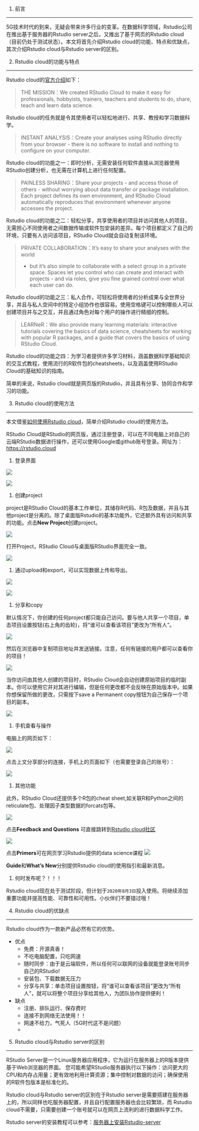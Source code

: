 1. 前言
-------

5G技术时代的到来，无疑会带来许多行业的变革。在数据科学领域，Rstudio公司在推出基于服务器的Rstudio
server之后，又推出了基于网页的Rstudio
cloud（目前仍处于测试状态）。本文将首先介绍Rstudio
cloud的功能、特点和优缺点，其次介绍Rstudio cloud与Rstudio server的区别。

2. Rstudio cloud的功能与特点
----------------------------

Rstudio cloud的[官方介绍](https://rstudio.cloud/)如下：

> THE MISSION：We created RStudio Cloud to make it easy for
> professionals, hobbyists, trainers, teachers and students to do,
> share, teach and learn data science.

Rstudio
cloud的任务就是令其使用者可以轻松地进行、共享、教授和学习数据科学。

> INSTANT ANALYSIS：Create your analyses using RStudio directly from
> your browser - there is no software to install and nothing to
> configure on your computer.

Rstudio
cloud的功能之一：即时分析，无需安装任何软件直接从浏览器使用RStudio创建分析，也无需在计算机上进行任何配置。

> PAINLESS SHARING：Share your projects - and access those of others -
> without worrying about data transfer or package installation. Each
> project defines its own environment, and RStudio Cloud automatically
> reproduces that environment whenever anyone accesses the project.

Rstudio
cloud的功能之二：轻松分享，共享使用者的项目并访问其他人的项目，无需担心不同使用者之间数据传输或软件包安装的差异。每个项目都定义了自己的环境，只要有人访问该项目，RStudio
Cloud就会自动复制该环境。

> PRIVATE COLLABORATION：It’s easy to share your analyses with the world
> - but it’s also simple to collaborate with a select group in a private
> space. Spaces let you control who can create and interact with
> projects - and via roles, give you fine grained control over what each
> user can do.

Rstudio
cloud的功能之三：私人合作，可轻松将使用者的分析成果与全世界分享，并且与私人空间中的特定小组协作也很容易。使用空格键可以控制哪些人可以创建项目并与之交互，并且通过角色对每个用户的操作进行精细的控制。

> LEARNeR：We also provide many learning materials: interactive
> tutorials covering the basics of data science, cheatsheets for working
> with popular R packages, and a guide that covers the basics of using
> RStudio Cloud.

Rstudio
cloud的功能之四：为学习者提供许多学习材料，涵盖数据科学基础知识的交互式教程，使用流行的R软件包的cheatsheets，以及涵盖使用RStudio
Cloud的基础知识的指南。

简单的来说，Rstudio
cloud就是网页版的Rstudio，并且具有分享、协同合作和学习的功能。

3. Rstudio cloud的使用方法
--------------------------

本文借鉴[如何使用Rstudio
cloud](https://www.jianshu.com/p/34374cad9cb3)，简单介绍Rstudio
cloud的使用方法。

RStudio
Cloud是RStudio的网页版，通过注册登录，可以在不同电脑上对自己的云端RStudio数据进行操作，还可以使用Google或github账号登录。网址为：
<a href="https://rstudio.cloud" class="uri">https://rstudio.cloud</a>

1.  登录界面

![](C:/Users/Xinyu/Desktop/plot/初始页面.png)

![](C:/Users/Xinyu/Desktop/plot/登录页面.png)

1.  创建project

project是RStudio
Cloud的基本工作单位，其储存R代码、R包及数据，并且与其他project是分离的。除了桌面版Rstudio的基本功能外，它还额外具有访问和共享的功能。点击**New
Project**创建project。

![](C:/Users/Xinyu/Desktop/plot/project页面.png)

打开Project，RStudio Cloud与桌面版RStudio界面完全一致。

![](C:/Users/Xinyu/Desktop/plot/projec页面.png)

1.  通过upload和export，可以实现数据上传和导出。

![](C:/Users/Xinyu/Desktop/plot/上传文件.png)

![](C:/Users/Xinyu/Desktop/plot/导出文件.png)

1.  分享和copy

默认情况下，你创建的任何project都只能自己访问。要与他人共享一个项目，单击项目设置按钮(右上角的齿轮)，将“谁可以查看该项目”更改为“所有人”。

![](C:/Users/Xinyu/Desktop/plot/分享页面.png)

然后在浏览器中复制项目地址并发送链接。注意，任何有链接的用户都可以查看你的项目！

![](C:/Users/Xinyu/Desktop/plot/连接页面.png)

当你访问由其他人创建的项目时，RStudio
Cloud会自动创建原始项目的临时副本。你可以使用它并对其进行编辑，但是任何更改都不会反映在原始版本中。如果你想保留所做的更改，只需按下save
a Permanent copy按钮为自己保存一个项目的副本。

![](C:/Users/Xinyu/Desktop/plot/保存project.png)

1.  手机查看与操作

电脑上的网页如下：

![](C:/Users/Xinyu/Desktop/plot/手机-电脑页面.png)

点击上文分享部分的连接，手机上的页面如下（也需要登录自己的账号）：

![](C:/Users/Xinyu/Desktop/plot/手机页面.jpg)

1.  其他功能

此外，RStudio Cloud还提供多个R包的cheat
sheet,如关联R和Python之间的reticulate包、处理因子类型数据的forcats包等。

![](C:/Users/Xinyu/Desktop/plot/其他功能.png)

点击**Feedback and Questions** 可直接跳转到[Rstudio
cloud社区](https://community.rstudio.com/c/rstudio-cloud?_ga=2.87810384.972133968.1594126861-2069470579.1594126861)

![](C:/Users/Xinyu/Desktop/plot/community.png)

点击**Primers**可在网页学习Rstudio提供的data science课程
![](C:/Users/Xinyu/Desktop/plot/primer.png)

**Guide**和**What’s New**分别提供Rstudio cloud的使用指引和最新消息。

1.  何时发布呢？！！！

Rstudio
cloud现在处于测试阶段，但计划于`2020年8月3日`投入使用。将继续添加重要功能并提高性能、可靠性和可用性。小伙伴们不要错过哦！

4. Rstudio cloud的优缺点
------------------------

Rstudio cloud作为一款新产品必然有它的优势。

-   优点
    -   免费：开源真香！
    -   不吃电脑配置，只吃网速
    -   随时同步：由于是云端软件，所以任何可以联网的设备就能登录账号同步自己的RStudio!
    -   安装包、下载数据无压力
    -   分享与共享：单击项目设置按钮，将“谁可以查看该项目”更改为“所有人”，就可以将整个项目分享给其他人，为团队协作提供便利！
-   缺点
    -   注册、排队运行、保存费时
    -   连接不到网络无法使用！！
    -   网速不给力，气死人（5G时代这不是问题）
    -   

5. Rstudio cloud与Rstudio server的区别
--------------------------------------

RStudio
Server是一个Linux服务器应用程序，它为运行在服务器上的R版本提供基于Web浏览器的界面。
您可能希望RStudio服务器执行以下操作：访问更大的CPU和内存占用量；更有效地利用计算资源；集中控制对数据的访问；确保使用的R软件包版本是标准化的。

Rstudio cloud与Rstudio server的区别在于Rstudio
server是需要搭建在服务器上的，所以同样也吃服务器配置，并且自行配置服务器也会比较繁琐，而
Rstudio
cloud不需要，只需要创建一个账号就可以在网页上流利的进行数据科学工作。

Rstudio
server的安装教程可以参考：[服务器上安装Rstudio-server](https://www.jianshu.com/p/d9e654b10829)
